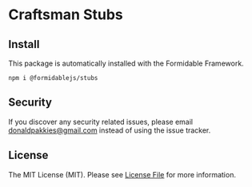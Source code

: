# Craftsman Stubs

## Install

This package is automatically installed with the Formidable Framework.

```
npm i @formidablejs/stubs
```

Security
--------

If you discover any security related issues, please email donaldpakkies@gmail.com instead of using the issue tracker.

License
-------

The MIT License (MIT). Please see [License File](LICENSE) for more information.
